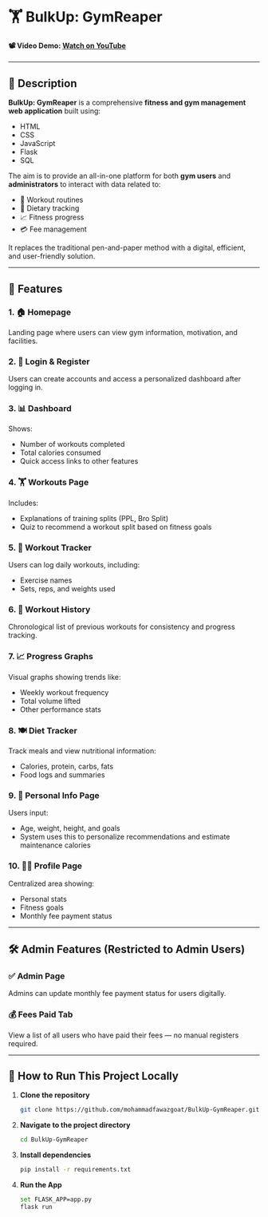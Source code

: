# 🏋️ BulkUp: GymReaper

#### 📽️ Video Demo: [Watch on YouTube](https://youtu.be/4T4zizVljX8)

---

## 📌 Description

**BulkUp: GymReaper** is a comprehensive **fitness and gym management web application** built using:

- HTML
- CSS
- JavaScript
- Flask
- SQL

The aim is to provide an all-in-one platform for both **gym users** and **administrators** to interact with data related to:

- 💪 Workout routines  
- 🥗 Dietary tracking  
- 📈 Fitness progress  
- 💳 Fee management  

It replaces the traditional pen-and-paper method with a digital, efficient, and user-friendly solution.

---

## 🚀 Features

### 1. 🏠 Homepage
Landing page where users can view gym information, motivation, and facilities.

### 2. 🔐 Login & Register
Users can create accounts and access a personalized dashboard after logging in.

### 3. 📊 Dashboard
Shows:
- Number of workouts completed
- Total calories consumed
- Quick access links to other features

### 4. 🏋️ Workouts Page
Includes:
- Explanations of training splits (PPL, Bro Split)
- Quiz to recommend a workout split based on fitness goals

### 5. 📘 Workout Tracker
Users can log daily workouts, including:
- Exercise names
- Sets, reps, and weights used

### 6. 📆 Workout History
Chronological list of previous workouts for consistency and progress tracking.

### 7. 📈 Progress Graphs
Visual graphs showing trends like:
- Weekly workout frequency
- Total volume lifted
- Other performance stats

### 8. 🍽️ Diet Tracker
Track meals and view nutritional information:
- Calories, protein, carbs, fats
- Food logs and summaries

### 9. 👤 Personal Info Page
Users input:
- Age, weight, height, and goals
- System uses this to personalize recommendations and estimate maintenance calories

### 10. 🙍‍♂️ Profile Page
Centralized area showing:
- Personal stats
- Fitness goals
- Monthly fee payment status

---

## 🛠️ Admin Features (Restricted to Admin Users)

### ✅ Admin Page
Admins can update monthly fee payment status for users digitally.

### 💰 Fees Paid Tab
View a list of all users who have paid their fees — no manual registers required.

---

## 📂 How to Run This Project Locally

1. **Clone the repository**
   ```bash
   git clone https://github.com/mohammadfawazgoat/BulkUp-GymReaper.git

2. **Navigate to the project directory**
   ```bash
   cd BulkUp-GymReaper

3. **Install dependencies**
   ```bash
   pip install -r requirements.txt

4. **Run the App**
   ```bash
   set FLASK_APP=app.py
   flask run